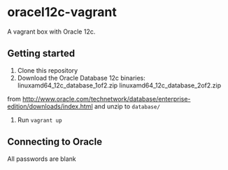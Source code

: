 # oracel12c-vagrant
A vagrant box with Oracle 12c.

## Getting started
1. Clone this repository
1. Download the Oracle Database 12c binaries:
	linuxamd64_12c_database_1of2.zip
	linuxamd64_12c_database_2of2.zip

from http://www.oracle.com/technetwork/database/enterprise-edition/downloads/index.html
and unzip to `database/`
1. Run `vagrant up`

## Connecting to Oracle
All passwords are blank




